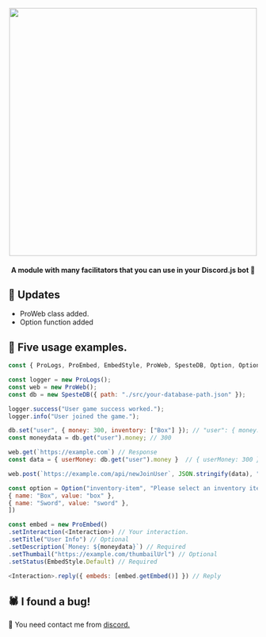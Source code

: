 <p align="center">
  <img src="https://i.hizliresim.com/c0hz8n9.png" width="500px" />
</p>
<h4 align="center" >A module with many facilitators that you can use in your Discord.js bot 🥳</h1>

## 🚀 Updates
- ProWeb class added.
- Option function added

## 🏅 Five usage examples.
```js
const { ProLogs, ProEmbed, EmbedStyle, ProWeb, SpesteDB, Option, OptionType } = require("resthaven");

const logger = new ProLogs();
const web = new ProWeb();
const db = new SpesteDB({ path: "./src/your-database-path.json" });

logger.success("User game success worked.");
logger.info("User joined the game.");

db.set("user", { money: 300, inventory: ["Box"] }); // "user": { money: 300, inventory: ["Box"] }
const moneydata = db.get("user").money; // 300

web.get(`https://example.com`) // Response
const data = { userMoney: db.get("user").money }  // { userMoney: 300 }

web.post(`https://example.com/api/newJoinUser`, JSON.stringify(data), "Content-Type": "application/json") // Response

const option = Option("inventory-item", "Please select an inventory item", OptionType.String, choices: [
{ name: "Box", value: "box" },
{ name: "Sword", value: "sword" },
])

const embed = new ProEmbed()
.setInteraction(<Interaction>) // Your interaction.
.setTitle("User Info") // Optional
.setDescription(`Money: ${moneydata}`) // Required
.setThumbail("https://example.com/thumbailUrl") // Optional
.setStatus(EmbedStyle.Default) // Required

<Interaction>.reply({ embeds: [embed.getEmbed()] }) // Reply
```

## 🕷️ I found a bug!
📱 You need contact me from
[discord.](https://discord.com/users/788725011955318784)
